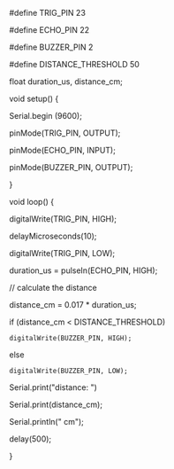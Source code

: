 #define TRIG_PIN   23 

#define ECHO_PIN   22 

#define BUZZER_PIN 2 

#define DISTANCE_THRESHOLD 50 



float duration_us, distance_cm;



void setup() {

  Serial.begin (9600);         

  pinMode(TRIG_PIN, OUTPUT);   

  pinMode(ECHO_PIN, INPUT);    

  pinMode(BUZZER_PIN, OUTPUT); 

}



void loop() {

  digitalWrite(TRIG_PIN, HIGH);

  delayMicroseconds(10);

  digitalWrite(TRIG_PIN, LOW);



  duration_us = pulseIn(ECHO_PIN, HIGH);

  // calculate the distance

  distance_cm = 0.017 * duration_us;



  if (distance_cm < DISTANCE_THRESHOLD)

    digitalWrite(BUZZER_PIN, HIGH); 

  else

    digitalWrite(BUZZER_PIN, LOW);  



  Serial.print("distance: ")

  Serial.print(distance_cm);

  Serial.println(" cm");



  delay(500);

}
